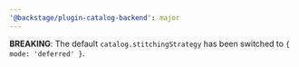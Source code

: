 ```yaml
---
'@backstage/plugin-catalog-backend': major
---
```


**BREAKING**: The default `catalog.stitchingStrategy` has been switched to `{ mode: 'deferred' }`.
